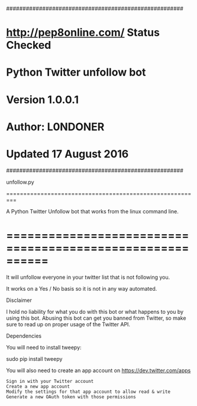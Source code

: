 ######################################################
#    http://pep8online.com/ Status Checked           #
#    Python Twitter unfollow bot                     #
#    Version 1.0.0.1                                 #
#    Author: L0NDONER                                #
#    Updated 17 August 2016                          #
######################################################

unfollow.py

=========================================================

A Python Twitter Unfollow bot that works from the linux command line.

==========================================================
=
It will unfollow everyone in your twitter list that is not following you.

It works on a Yes / No basis so it is not in any way automated.

Disclaimer

I hold no liability for what you do with this bot or what happens to you by using this bot. Abusing this bot can get you banned from Twitter, so make sure to read up on proper usage of the Twitter API.

Dependencies

You will need to install tweepy:

sudo pip install tweepy

You will also need to create an app account on https://dev.twitter.com/apps

    Sign in with your Twitter account
    Create a new app account
    Modify the settings for that app account to allow read & write
    Generate a new OAuth token with those permissions






